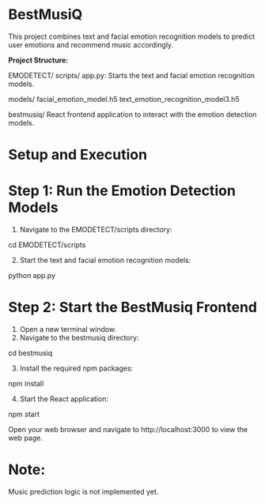 # BestMusiQ
 
This project combines text and facial emotion recognition models to predict user emotions and recommend music accordingly.

**Project Structure:**

EMODETECT/
scripts/
app.py: Starts the text and facial emotion recognition models.

models/
facial_emotion_model.h5
text_emotion_recognition_model3.h5

bestmusiq/ React frontend application to interact with the emotion detection models.

# Setup and Execution

# Step 1: Run the Emotion Detection Models

1. Navigate to the EMODETECT/scripts directory:

cd EMODETECT/scripts

2. Start the text and facial emotion recognition models:

python app.py

# Step 2: Start the BestMusiq Frontend

1. Open a new terminal window.
2. Navigate to the bestmusiq directory:

cd bestmusiq

3. Install the required npm packages:

npm install

4. Start the React application:

npm start

Open your web browser and navigate to http://localhost:3000 to view the web page.

# Note:
Music prediction logic is not implemented yet.
